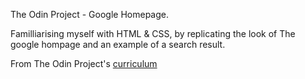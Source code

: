 The Odin Project - Google Homepage.

Familliarising myself with HTML & CSS, by replicating the look of The google hompage and an example of a search result. 

From The Odin Project's [curriculum](http://www.theodinproject.com/courses/web-development-101/lessons/html-css)
